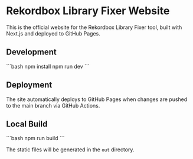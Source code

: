 # Rekordbox Library Fixer Website

This is the official website for the Rekordbox Library Fixer tool, built with Next.js and deployed to GitHub Pages.

## Development

\`\`\`bash
npm install
npm run dev
\`\`\`

## Deployment

The site automatically deploys to GitHub Pages when changes are pushed to the main branch via GitHub Actions.

## Local Build

\`\`\`bash
npm run build
\`\`\`

The static files will be generated in the `out` directory.
